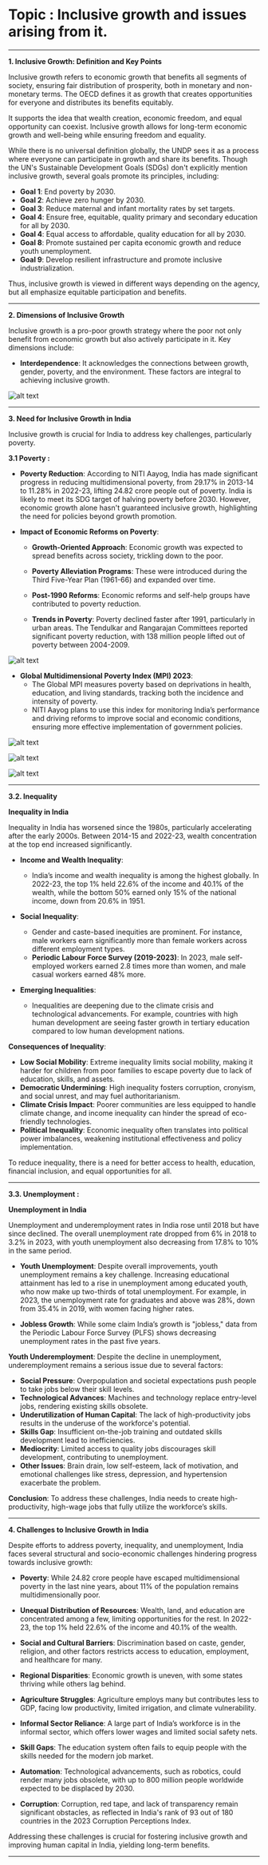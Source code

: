 # Topic :  Inclusive growth and issues arising from it.

----

**1. Inclusive Growth: Definition and Key Points**

Inclusive growth refers to economic growth that benefits all segments of society, ensuring fair distribution of prosperity, both in monetary and non-monetary terms. The OECD defines it as growth that creates opportunities for everyone and distributes its benefits equitably.

It supports the idea that wealth creation, economic freedom, and equal opportunity can coexist. Inclusive growth allows for long-term economic growth and well-being while ensuring freedom and equality.

While there is no universal definition globally, the UNDP sees it as a process where everyone can participate in growth and share its benefits. Though the UN's Sustainable Development Goals (SDGs) don't explicitly mention inclusive growth, several goals promote its principles, including:

- **Goal 1**: End poverty by 2030.
- **Goal 2**: Achieve zero hunger by 2030.
- **Goal 3**: Reduce maternal and infant mortality rates by set targets.
- **Goal 4**: Ensure free, equitable, quality primary and secondary education for all by 2030.
- **Goal 4**: Equal access to affordable, quality education for all by 2030.
- **Goal 8**: Promote sustained per capita economic growth and reduce youth unemployment.
- **Goal 9**: Develop resilient infrastructure and promote inclusive industrialization.

Thus, inclusive growth is viewed in different ways depending on the agency, but all emphasize equitable participation and benefits.

-----


**2. Dimensions of Inclusive Growth**

Inclusive growth is a pro-poor growth strategy where the poor not only benefit from economic growth but also actively participate in it. Key dimensions include:

- **Interdependence**: It acknowledges the connections between growth, gender, poverty, and the environment. These factors are integral to achieving inclusive growth.

![alt text](image.png)


----



**3. Need for Inclusive Growth in India**

Inclusive growth is crucial for India to address key challenges, particularly poverty. 


**3.1 Poverty :** 

- **Poverty Reduction**: According to NITI Aayog, India has made significant progress in reducing multidimensional poverty, from 29.17% in 2013-14 to 11.28% in 2022-23, lifting 24.82 crore people out of poverty. India is likely to meet its SDG target of halving poverty before 2030. However, economic growth alone hasn't guaranteed inclusive growth, highlighting the need for policies beyond growth promotion.

- **Impact of Economic Reforms on Poverty**: 
  - **Growth-Oriented Approach**: Economic growth was expected to spread benefits across society, trickling down to the poor.
  - **Poverty Alleviation Programs**: These were introduced during the Third Five-Year Plan (1961-66) and expanded over time.
  - **Post-1990 Reforms**: Economic reforms and self-help groups have contributed to poverty reduction.
  
  - **Trends in Poverty**: Poverty declined faster after 1991, particularly in urban areas. The Tendulkar and Rangarajan Committees reported significant poverty reduction, with 138 million people lifted out of poverty between 2004-2009.


![alt text](image-1.png)


- **Global Multidimensional Poverty Index (MPI) 2023**: 
  - The Global MPI measures poverty based on deprivations in health, education, and living standards, tracking both the incidence and intensity of poverty.
  - NITI Aayog plans to use this index for monitoring India’s performance and driving reforms to improve social and economic conditions, ensuring more effective implementation of government policies.

![alt text](image-2.png)


![alt text](image-3.png)



![alt text](image-4.png)

----


**3.2. Inequality**


**Inequality in India**

Inequality in India has worsened since the 1980s, particularly accelerating after the early 2000s. Between 2014-15 and 2022-23, wealth concentration at the top end increased significantly.

- **Income and Wealth Inequality**: 
  - India’s income and wealth inequality is among the highest globally. In 2022-23, the top 1% held 22.6% of the income and 40.1% of the wealth, while the bottom 50% earned only 15% of the national income, down from 20.6% in 1951.
  
- **Social Inequality**: 
  - Gender and caste-based inequities are prominent. For instance, male workers earn significantly more than female workers across different employment types. 
  - **Periodic Labour Force Survey (2019-2023)**: In 2023, male self-employed workers earned 2.8 times more than women, and male casual workers earned 48% more.

- **Emerging Inequalities**: 
  - Inequalities are deepening due to the climate crisis and technological advancements. For example, countries with high human development are seeing faster growth in tertiary education compared to low human development nations.

**Consequences of Inequality**:

- **Low Social Mobility**: Extreme inequality limits social mobility, making it harder for children from poor families to escape poverty due to lack of education, skills, and assets.
- **Democratic Undermining**: High inequality fosters corruption, cronyism, and social unrest, and may fuel authoritarianism.
- **Climate Crisis Impact**: Poorer communities are less equipped to handle climate change, and income inequality can hinder the spread of eco-friendly technologies.
- **Political Inequality**: Economic inequality often translates into political power imbalances, weakening institutional effectiveness and policy implementation.

To reduce inequality, there is a need for better access to health, education, financial inclusion, and equal opportunities for all.


----


**3.3. Unemployment :**

**Unemployment in India**

Unemployment and underemployment rates in India rose until 2018 but have since declined. The overall unemployment rate dropped from 6% in 2018 to 3.2% in 2023, with youth unemployment also decreasing from 17.8% to 10% in the same period.

- **Youth Unemployment**: Despite overall improvements, youth unemployment remains a key challenge. Increasing educational attainment has led to a rise in unemployment among educated youth, who now make up two-thirds of total unemployment. For example, in 2023, the unemployment rate for graduates and above was 28%, down from 35.4% in 2019, with women facing higher rates.

- **Jobless Growth**: While some claim India’s growth is "jobless," data from the Periodic Labour Force Survey (PLFS) shows decreasing unemployment rates in the past five years.

**Youth Underemployment**: Despite the decline in unemployment, underemployment remains a serious issue due to several factors:
- **Social Pressure**: Overpopulation and societal expectations push people to take jobs below their skill levels.
- **Technological Advances**: Machines and technology replace entry-level jobs, rendering existing skills obsolete.
- **Underutilization of Human Capital**: The lack of high-productivity jobs results in the underuse of the workforce's potential.
- **Skills Gap**: Insufficient on-the-job training and outdated skills development lead to inefficiencies.
- **Mediocrity**: Limited access to quality jobs discourages skill development, contributing to unemployment.
- **Other Issues**: Brain drain, low self-esteem, lack of motivation, and emotional challenges like stress, depression, and hypertension exacerbate the problem.

**Conclusion**: To address these challenges, India needs to create high-productivity, high-wage jobs that fully utilize the workforce’s skills.

-----


**4.  Challenges to Inclusive Growth in India**

Despite efforts to address poverty, inequality, and unemployment, India faces several structural and socio-economic challenges hindering progress towards inclusive growth:

- **Poverty**: While 24.82 crore people have escaped multidimensional poverty in the last nine years, about 11% of the population remains multidimensionally poor.

- **Unequal Distribution of Resources**: Wealth, land, and education are concentrated among a few, limiting opportunities for the rest. In 2022-23, the top 1% held 22.6% of the income and 40.1% of the wealth.

- **Social and Cultural Barriers**: Discrimination based on caste, gender, religion, and other factors restricts access to education, employment, and healthcare for many.

- **Regional Disparities**: Economic growth is uneven, with some states thriving while others lag behind.

- **Agriculture Struggles**: Agriculture employs many but contributes less to GDP, facing low productivity, limited irrigation, and climate vulnerability.

- **Informal Sector Reliance**: A large part of India’s workforce is in the informal sector, which offers lower wages and limited social safety nets.

- **Skill Gaps**: The education system often fails to equip people with the skills needed for the modern job market.

- **Automation**: Technological advancements, such as robotics, could render many jobs obsolete, with up to 800 million people worldwide expected to be displaced by 2030.

- **Corruption**: Corruption, red tape, and lack of transparency remain significant obstacles, as reflected in India's rank of 93 out of 180 countries in the 2023 Corruption Perceptions Index.

Addressing these challenges is crucial for fostering inclusive growth and improving human capital in India, yielding long-term benefits.


-----